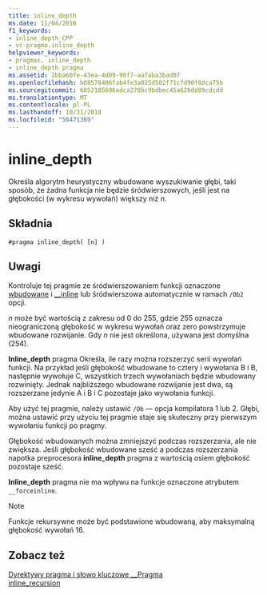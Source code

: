 ```yaml
---
title: inline_depth
ms.date: 11/04/2016
f1_keywords:
- inline_depth_CPP
- vc-pragma.inline_depth
helpviewer_keywords:
- pragmas, inline_depth
- inline_depth pragma
ms.assetid: 2bba60fe-43ea-4d09-90f7-aafaba3bad07
ms.openlocfilehash: b08578406fab4fe3a025d502f71cfd90f8dca75b
ms.sourcegitcommit: 6052185696adca270bc9bdbec45a626dd89cdcdd
ms.translationtype: MT
ms.contentlocale: pl-PL
ms.lasthandoff: 10/31/2018
ms.locfileid: "50471369"
---
```

# <a name="inlinedepth"></a>inline_depth
Określa algorytm heurystyczny wbudowane wyszukiwanie głębi, taki sposób, że żadna funkcja nie będzie śródwierszowych, jeśli jest na głębokości (w wykresu wywołań) większy niż *n*.

## <a name="syntax"></a>Składnia

```
#pragma inline_depth( [n] )
```

## <a name="remarks"></a>Uwagi

Kontroluje tej pragmie ze śródwierszowaniem funkcji oznaczone [wbudowane](../cpp/inline-functions-cpp.md) i [__inline](../cpp/inline-functions-cpp.md) lub śródwierszowa automatycznie w ramach `/Ob2` opcji.

*n* może być wartością z zakresu od 0 do 255, gdzie 255 oznacza nieograniczoną głębokość w wykresu wywołań oraz zero powstrzymuje wbudowane rozwijanie.  Gdy *n* nie jest określona, używana jest domyślna (254).

**Inline_depth** pragma Określa, ile razy można rozszerzyć serii wywołań funkcji. Na przykład jeśli głębokość wbudowane to cztery i wywołania B i B, następnie wywołuje C, wszystkich trzech wywołaniach będzie wbudowany rozwinięty. Jednak najbliższego wbudowane rozwijanie jest dwa, są rozszerzane jedynie A i B i C pozostaje jako wywołania funkcji.

Aby użyć tej pragmie, należy ustawić `/Ob` — opcja kompilatora 1 lub 2. Głębi, można ustawić przy użyciu tej pragmie staje się skuteczny przy pierwszym wywołaniu funkcji po pragmy.

Głębokość wbudowanych można zmniejszyć podczas rozszerzania, ale nie zwiększa. Jeśli głębokość wbudowane sześć a podczas rozszerzania napotka preprocesora **inline_depth** pragma z wartością osiem głębokość pozostaje sześć.

**Inline_depth** pragma nie ma wpływu na funkcje oznaczone atrybutem `__forceinline`.

> [!NOTE]
> Funkcje rekursywne może być podstawione wbudowaną, aby maksymalną głębokość wywołań 16.

## <a name="see-also"></a>Zobacz też

[Dyrektywy pragma i słowo kluczowe __Pragma](../preprocessor/pragma-directives-and-the-pragma-keyword.md)<br/>
[inline_recursion](../preprocessor/inline-recursion.md)